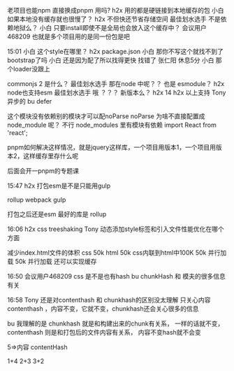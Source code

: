 老项目也能npm 直接换成pnpm 用吗? 
h2x
用的都是硬链接到本地缓存的包 
小白
如果本地没有缓存就也很慢了？ 
h2x
不但快还节省存储空间 
最佳划水选手
不是依赖地狱么？ 
小白
只要install即使不是全局也会放入这个缓存中？ 
会议用户468209
也就是多个项目用的是同一份包是吧 


15:01
小白
这个style在哪里？ 
h2x
package.json 
小白
那你不写这个就找不到了bootstrap了吗 
小白
还是因为配了所以找得更快 
找错了
张仁阳
休息5分 
小白
那个loader没跟上 




commonjs 2 是什么？ 
最佳划水选手
那在node 中呢？？ 也是 esmodule？ 
h2x
node也支持esm 
最佳划水选手
哦 ？？？ 新版本么？ 
h2x
14 
h2x
以上支持 
Tony
异步的 
bu
defer  

这个模块没有依赖别的模块才可以配noParse
noParse 为啥不直接配置成 node_module 呢？
不行
node_modules 里有模块有依赖
import React from 'react';


pnpm如何解决这样情况，就是jquery这样库，一个项目用版本1，一个项目用版本2，这样缓存里存什么呢 

后面会开一pnpm的专题课


15:47
h2x
打包esm是不是只能用gulp 

rollup 
webpack
gulp

打包之后还是esm
最好的库是 rollup


16:06
h2x
css treeshaking 
Tony
动态添加style标签和引入文件性能优化在哪个方面 

减少index.html文件的体积
css 50k
html 50k
css内联到html中100K
50k 并行加载
50k 并行加载
还可以实现缓存


16:50
会议用户468209
css 是不是也有hash 
bu
chunkHash 和 模夫的很多信息有关



16:58
Tony
还是对contenthash 和 chunkhash的区别没太理解 
只关心内容contenthash ，内容不变，它就不变，chunkhash还会关心很多的信息

bu
我理解的是 chunkhash 就是和构建出来的chunk有关系， 一样的话就不变， contenthash 则是和打包后的文件内容有关系， 内容不变hash就不会变 

5=>内容 contentHash

1+4
2+3
3+2






